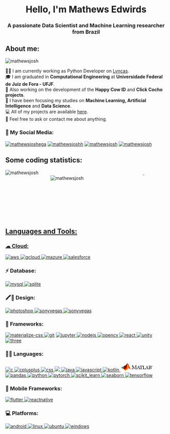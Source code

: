 <h1 align="center">Hello, I'm Mathews Edwirds</h1>
<h3 align="center">A passionate Data Scientist and Machine Learning researcher from Brazil</h3>

<h2 align="left">About me:</h2>
<p align="left"> <img src="https://komarev.com/ghpvc/?username=mathewsjosh&label=Profile%20views&color=0e75b6&style=flat" alt="mathewsjosh" /> </p>
</p>

👨‍💻 I am currently working as Python Developer on [Lyncas](https://lyncas.net/). <br>
🎓 I am graduated in **Computational Engineering** at **Universidade Federal de Juiz de Fora - UFJF**. <br>
🔭 Also working on the development of the **Happy Cow ID** and **Click Cocho projects**. <br>
🌱 I have been focusing my studies on **Machine Learning, Artificial Intelligence** and **Data Science**. <br>
💻 All of my projects are available [here](https://github.com/MathewsJosh). <br>
💬 Feel free to ask or contact me about anything. <br>

<h3 align="left">📮 My Social Media:</h3>
<p align="left">
<a href="https://linkedin.com/in/mathewsjoshega" target="blank"><img align="center" src="https://img.shields.io/badge/LinkedIn-0077B5?style=for-the-badge&logo=linkedin&logoColor=white" alt="mathewsjoshega"/></a>
<a href="https://fb.com/mathewsjoshh" target="blank"><img align="center" src="https://img.shields.io/badge/Facebook-1877F2?style=for-the-badge&logo=facebook&logoColor=white" alt="mathewsjoshh"/></a>
<a href="https://instagram.com/mathewsjosh" target="blank"><img align="center" src="https://img.shields.io/badge/Instagram-E4405F?style=for-the-badge&logo=instagram&logoColor=white" alt="mathewsjosh"/></a>
<a href="https://www.youtube.com/c/mathewsjosh" target="blank"><img align="center" src="https://img.shields.io/badge/YouTube-FF0000?style=for-the-badge&logo=youtube&logoColor=white" alt="mathewsjosh"/></a>
</p>


<h2 align="left">Some coding statistics:</h2>
<p><a href="https://github.com/MathewsJosh"><img align="left" src="https://github-readme-stats.vercel.app/api?username=mathewsjosh&show_icons=true&locale=en&theme=buefy&title_color=000000&text_color=000000&icon_color=000000&hide_border=True&count_private=True&bg_color=EBF7F5,D4F1F2,BDEBF0,A6E4ED,8FDEEA" alt="mathewsjosh" style="width:430px;"/></p>

<p>&nbsp;<a href="https://github.com/MathewsJosh"><img align="right" src="https://github-readme-stats.vercel.app/api/top-langs?username=mathewsjosh&show_icons=true&locale=en&layout=compact&langs_count=5theme=buefy&hide=html,css,gap&title_color=000000&text_color=000000&icon_color=000000&hide_border=True&bg_color=8FDEEA,A6E4ED,BDEBF0,D4F1F2,EBF7F5" alt="mathewsjosh" style="width:363px;" /></p>


<br><br><br><br><br><br><br>
<h2 align="left">Languages and Tools:</h2>

<h3 align="left">☁ Cloud:</h3>
<p align="left">
  <a href="https://aws.amazon.com" target="_blank" rel="noreferrer"> <img src="https://img.shields.io/badge/Amazon_AWS-FF9900?style=for-the-badge&logo=amazonaws&logoColor=white" alt="aws"/> </a> 
  <a href="https://cloud.google.com/" target="_blank" rel="noreferrer"> <img src="https://img.shields.io/badge/Google_Cloud-4285F4?style=for-the-badge&logo=google-cloud&logoColor=white" alt="gcloud"/> </a>
  <a href="https://azure.microsoft.com/pt-br/" target="_blank" rel="noreferrer"> <img src="https://img.shields.io/badge/microsoft%20azure-0089D6?style=for-the-badge&logo=microsoft-azure&logoColor=white" alt="mazure"/> </a> 
  <a href="https://www.salesforce.com/br/" target="_blank" rel="noreferrer"> <img src="https://img.shields.io/badge/Salesforce-00A1E0?style=for-the-badge&logo=Salesforce&logoColor=white" alt="salesforce"/> </a> 
</p>

<h3 align="left">⚡ Database:</h3>
<p align="left">
  <a href="https://www.mysql.com/" target="_blank" rel="noreferrer"> <img src="https://img.shields.io/badge/MySQL-00000F?style=for-the-badge&logo=mysql&logoColor=white" alt="mysql"/> </a>
  <a href="https://www.sqlite.org/" target="_blank" rel="noreferrer"> <img src="https://img.shields.io/badge/SQLite-07405E?style=for-the-badge&logo=sqlite&logoColor=white" alt="sqlite"/> </a> 
</p>

<h3 align="left">🖍📐 Design:</h3>
<p align="left">
  <a href="https://www.photoshop.com/en" target="_blank" rel="noreferrer"> <img src="https://img.shields.io/badge/Adobe%20Photoshop-31A8FF?style=for-the-badge&logo=Adobe%20Photoshop&logoColor=black" alt="photoshop"/> </a>
  <a href="https://www.vegascreativesoftware.com/br/vegas-pro/" target="_blank" rel="noreferrer"> <img src="https://img.shields.io/badge/vegas-000000?style=for-the-badge&logo=sony&logoColor=white" alt="sonyvegas"/> </a> 
  <a href="https://www.adobe.com/br/products/premiere.html" target="_blank" rel="noreferrer"> <img src="https://img.shields.io/badge/Adobe%20Premiere%20Pro-9999FF.svg?style=for-the-badge&logo=Adobe%20Premiere%20Pro&logoColor=white" alt="sonyvegas"/> </a> 
</p>

<h3 align="left">🚀 Frameworks:</h3>
<p align="left">
  <a href="https://materializecss.com/getting-started.html" target="_blank" rel="noreferrer"> <img src="https://img.shields.io/badge/-materialize--css-ff69b4?style=for-the-badge&logo=materialize--css&logoColor=white" alt="materialize-css"/> </a>
  <a href="https://git-scm.com/" target="_blank" rel="noreferrer"> <img src="https://img.shields.io/badge/Git-F05032?style=for-the-badge&logo=git&logoColor=white" alt="git"/></a> 
  <a href="https://jupyter.org/" target="_blank" rel="noreferrer"> <img src="https://img.shields.io/badge/Jupyter-F37626.svg?&style=for-the-badge&logo=Jupyter&logoColor=white" alt="jupyter"/> </a> 
  <a href="https://nodejs.org" target="_blank" rel="noreferrer"> <img src="https://img.shields.io/badge/Node.js-339933?style=for-the-badge&logo=nodedotjs&logoColor=white" alt="nodejs"</a> 
  <a href="https://opencv.org/" target="_blank" rel="noreferrer"> <img src="https://img.shields.io/badge/OpenCV-27338e?style=for-the-badge&logo=OpenCV&logoColor=white" alt="opencv"/> </a>
  <a href="https://reactjs.org/" target="_blank" rel="noreferrer"> <img src="https://img.shields.io/badge/React-20232A?style=for-the-badge&logo=react&logoColor=61DAFB" alt="react"/> </a>
  <a href="https://unity.com/" target="_blank" rel="noreferrer"> <img src="https://img.shields.io/badge/Unity-100000?style=for-the-badge&logo=unity&logoColor=white" alt="unity"/> </a> 
  <a href="https://threejs.org/" target="_blank" rel="noreferrer"> <img src="https://img.shields.io/badge/ThreeJs-black?style=for-the-badge&logo=three.js&logoColor=white" alt="three"/> </a> 
</p>
  
<h3 align="left">👩‍💻 Languages:</h3>
<p align="left">
  <a href="https://www.cprogramming.com/" target="_blank" rel="noreferrer"> <img src="https://img.shields.io/badge/C-00599C?style=for-the-badge&logo=c&logoColor=white" alt="c"</a> 
  <a href="https://www.cplusplus.com/" target="_blank" rel="noreferrer"> <img src="https://img.shields.io/badge/C%2B%2B-00599C?style=for-the-badge&logo=c%2B%2B&logoColor=white" alt="cplusplus"/> </a> 
  <a href="https://developer.mozilla.org/pt-BR/docs/Web/CSS/" target="_blank" rel="noreferrer"> <img src="https://img.shields.io/badge/CSS3-1572B6?style=for-the-badge&logo=css3&logoColor=white" alt="css"/> </a>
  <a href="https://developer.mozilla.org/pt-BR/docs/Web/HTML" target="_blank" rel="noreferrer"> <img src="https://img.shields.io/badge/HTML5-E34F26?style=for-the-badge&logo=html5&logoColor=white"/> </a>
  <a href="https://www.java.com" target="_blank" rel="noreferrer"> <img src="https://img.shields.io/badge/Java-ED8B00?style=for-the-badge&logo=java&logoColor=white" alt="java"/> </a> 
  <a href="https://developer.mozilla.org/en-US/docs/Web/JavaScript" target="_blank" rel="noreferrer"> <img src="https://img.shields.io/badge/JavaScript-323330?style=for-the-badge&logo=javascript&logoColor=F7DF1E" alt="javascript"/> </a> 
  <a href="https://kotlinlang.org" target="_blank" rel="noreferrer"> <img src="https://img.shields.io/badge/Kotlin-0095D5?&style=for-the-badge&logo=kotlin&logoColor=white" alt="kotlin"/> </a>
  <a href="https://www.mathworks.com/" target="_blank" rel="noreferrer"> <img src="matlab.png" alt="matlab"  width="100" height="28"/> </a> 
  <a href="https://pandas.pydata.org/" target="_blank" rel="noreferrer"> <img src="https://img.shields.io/badge/Pandas-2C2D72?style=for-the-badge&logo=pandas&logoColor=white" alt="pandas"/> </a>
  <a href="https://www.python.org" target="_blank" rel="noreferrer"> <img src="https://img.shields.io/badge/Python-3776AB?style=for-the-badge&logo=python&logoColor=white" alt="python"/> </a>
  <a href="https://pytorch.org/" target="_blank" rel="noreferrer"> <img src="https://img.shields.io/badge/PyTorch-EE4C2C?style=for-the-badge&logo=PyTorch&logoColor=white" alt="pytorch"/> </a>
  <a href="https://scikit-learn.org/" target="_blank" rel="noreferrer"> <img src="https://img.shields.io/badge/scikit_learn-F7931E?style=for-the-badge&logo=scikit-learn&logoColor=white" alt="scikit_learn"/> </a> 
  <a href="https://seaborn.pydata.org/" target="_blank" rel="noreferrer"> <img src="https://miro.medium.com/max/2000/1*gM_WIfx7MXOO7jzsPm-Y0Q.png" alt="seaborn" width="100" height="28"/> </a>
  <a href="https://www.tensorflow.org" target="_blank" rel="noreferrer"> <img src="https://img.shields.io/badge/TensorFlow-FF6F00?style=for-the-badge&logo=tensorflow&logoColor=white" alt="tensorflow"/> </a> 
</p>
  
<h3 align="left">📱 Mobile Frameworks:</h3>
<p align="left">
  <a href="https://flutter.dev" target="_blank" rel="noreferrer"> <img src="https://img.shields.io/badge/Flutter-02569B?style=for-the-badge&logo=flutter&logoColor=white" alt="flutter"/> </a>
  <a href="https://reactnative.dev/" target="_blank" rel="noreferrer"> <img src="https://img.shields.io/badge/React_Native-20232A?style=for-the-badge&logo=react&logoColor=61DAFB" alt="reactnative"/> </a> 
</p>
  
<h3 align="left">💻 Platforms:</h3>
<p align="left">
  <a href="https://developer.android.com" target="_blank" rel="noreferrer"> <img src="https://img.shields.io/badge/Android-3DDC84?style=for-the-badge&logo=android&logoColor=white" alt="android"/> </a> 
  <a href="https://www.linux.org/" target="_blank" rel="noreferrer"> <img src="https://img.shields.io/badge/Linux-FCC624?style=for-the-badge&logo=linux&logoColor=black" alt="linux"/> </a> 
  <a href="https://ubuntu.com/" target="_blank" rel="noreferrer"> <img src="https://img.shields.io/badge/Ubuntu-E95420?style=for-the-badge&logo=ubuntu&logoColor=white" alt="ubuntu"/> </a> 
  <a href="https://www.microsoft.com/pt-br" target="_blank" rel="noreferrer"> <img src="https://img.shields.io/badge/Windows-0078D6?style=for-the-badge&logo=windows&logoColor=white" alt="windows"/> </a>
</p>
<br>
